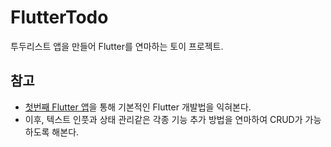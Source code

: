 # FlutterTodo
투두리스트 앱을 만들어 Flutter를 연마하는 토이 프로젝트.

## 참고
- [첫번째 Flutter 앱](https://codelabs.developers.google.com/codelabs/flutter-codelab-first?hl=ko#0)을 통해 기본적인 Flutter 개발법을 익혀본다.
- 이후, 텍스트 인풋과 상태 관리같은 각종 기능 추가 방법을 연마하여 CRUD가 가능하도록 해본다.
